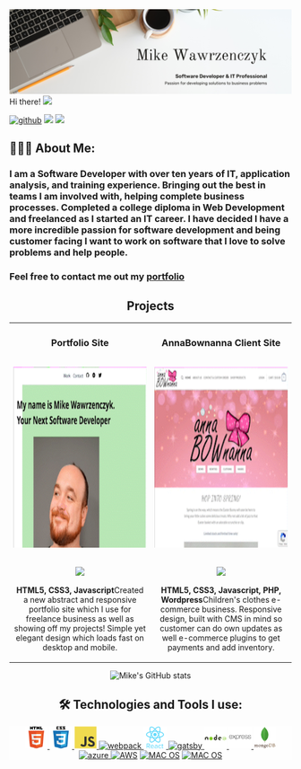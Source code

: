 <img src='MikeWawrzenczykBanner.png'>
Hi there! <img src="https://user-images.githubusercontent.com/42378118/110234147-e3259600-7f4e-11eb-95be-0c4047144dea.gif" width="40">

<a href="https://github.com/mikewawrzenczyk">![github](https://img.shields.io/badge/MyGithub-512BD4?style=for-the-badge&logo=GitHub&logoColor=white)</a>
<a href='https://www.linkedin.com/in/mike-wawrzenczyk/'><img src="https://img.shields.io/badge/My Linkedin-512BD4?style=for-the-badge&logo=linkedin&logoColor=white"></a>
<a href='https://twitter.com/michaldubs'><img src="https://img.shields.io/badge/Twitter-512BD4?style=for-the-badge&logo=twitter&logoColor=white"></a>

<h2>👨🏻‍💻 About Me:</h2>
<h3>I am a Software Developer with over ten years of IT, application analysis, and training experience. Bringing out the best in teams I am involved with, helping complete business processes. Completed a college diploma in Web Development and freelanced as I started an IT career. I have decided I have a more incredible passion for software development and being customer facing I want to work on software that I love to solve problems and help people.</h3>
<h3>Feel free to contact me out my <a href='https://michalw.com/contact.html' alt='Mike Wawrzenczyk Portfolio'>portfolio</a></h3>

<!--Project Section -->

<h2 align="center">Projects</h2>
<div align="center">
<table>
<tr>
<td width="50%">
<h3 align="center" color="white">Portfolio Site</h2>
    <div align="center" >  
    <a href='https://www.michalw.com'>
    <br>
    <img src="michalwsite.gif" alt="Mike Wawrzenczyk Portfolio picture" height="322px" width="100%" />
    </a>
    <br>
    <br>
    <p>
    <a href="https://www.michalw.com" target="_blank">
    <img src="https://img.shields.io/badge/-website-green?style=for-the-badge&color=512BD4"/>
    </a>
    </p>
    <p><strong>HTML5, CSS3, Javascript</strong>Created a new abstract and responsive portfolio site which I use for freelance business as well as showing off my projects! Simple yet elegant design which loads fast on desktop and mobile.</p>
    </div>
</td>
<td width="50%">
<h3 align="center" color="white">AnnaBownanna Client Site</h2>
<div align="center" >  
<a href='https://www.annabownanna.com'>
<br>
<img src="annabownannasite.gif" alt="" height="322px" width="100%" />
</a>
<br>
<br>
<p>
<a href='https://www.annabownanna.com' target="_blank">
<img src="https://img.shields.io/badge/-website-green?style=for-the-badge&color=512BD4"/>
</a>
</p>
<p><strong>HTML5, CSS3, Javascript, PHP, Wordpress</strong>Children's clothes e-commerce business. Responsive design, built with CMS in mind so customer can do own updates as well e-commerce plugins to get payments and add inventory.</p>
</div>
</table>

![Mike's GitHub stats](https://github-readme-stats.vercel.app/api?username=mikewawrzenczyk&show_icons=true&theme=synthwave)

<h2>🛠️ Technologies and Tools I use:</h2>
<tr>
<div style="background-color:rgba(255,255,255,0.5);"> 
    <a href="https://www.w3.org/html/" target="_blank"> <img src="https://raw.githubusercontent.com/devicons/devicon/master/icons/html5/html5-original-wordmark.svg" alt="html5" width="40" height="40"/> </a>
    <a href="https://www.w3schools.com/css/" target="_blank"> <img src="https://raw.githubusercontent.com/devicons/devicon/master/icons/css3/css3-original-wordmark.svg" alt="css3" width="40" height="40"/> </a>
    <a href="https://developer.mozilla.org/en-US/docs/Web/JavaScript" target="_blank"> <img src="https://raw.githubusercontent.com/devicons/devicon/master/icons/javascript/javascript-original.svg" alt="javascript" width="40" height="40"/> </a>
<a href="https://webpack.js.org/" target="_blank"> <img src="https://www.vectorlogo.zone/logos/js_webpack/js_webpack-icon.svg" alt="webpack" width="40" height="40"/> </a>
<a href="https://reactjs.org/" target="_blank"> <img src="https://raw.githubusercontent.com/devicons/devicon/master/icons/react/react-original-wordmark.svg" alt="react" width="40" height="40"/> </a>
<a href="https://www.gatsbyjs.com/" target="_blank"> <img src="https://www.vectorlogo.zone/logos/gatsbyjs/gatsbyjs-icon.svg" alt="gatsby" width="40" height="40"/> </a>
      <a href="https://nodejs.org" target="_blank"> <img src="https://raw.githubusercontent.com/devicons/devicon/master/icons/nodejs/nodejs-original-wordmark.svg" alt="nodejs" width="40" height="40"/> </a>
    <a href="https://expressjs.com" target="_blank"> <img src="https://raw.githubusercontent.com/devicons/devicon/master/icons/express/express-original-wordmark.svg" alt="express" width="40" height="40"/> </a>
    <a href="https://www.mongodb.com/" target="_blank"> <img src="https://raw.githubusercontent.com/devicons/devicon/master/icons/mongodb/mongodb-original-wordmark.svg" alt="mongodb" width="40" height="40"/> </a>
<a href="https://azure.microsoft.com/en-us/" target="_blank"> <img src="https://www.vectorlogo.zone/logos/microsoft_azure/microsoft_azure-icon.svg" alt="azure" width="40" height="40"/> </a>
<a href="https://aws.amazon.com/" target="_blank"><img src='https://www.vectorlogo.zone/logos/amazon_aws/amazon_aws-ar21.svg' alt='AWS'></a>
<a href="https://www.apple.com" target="_blank"><img src='https://www.vectorlogo.zone/logos/apple/apple-ar21.svg' alt='MAC OS'></a>
<a href="https://www.microsoft.com" target="_blank"><img src='https://www.vectorlogo.zone/logos/microsoft/microsoft-ar21.svg' alt='MAC OS'></a>
</div>
<!--
**mikewawrzenczyk/mikewawrzenczyk** is a ✨ _special_ ✨ repository because its `README.md` (this file) appears on your GitHub profile.

Here are some ideas to get you started:

- 🔭 I’m currently working on ...
- 🌱 I’m currently learning ...
- 👯 I’m looking to collaborate on ...
- 🤔 I’m looking for help with ...
- 💬 Ask me about ...
- 📫 How to reach me: ...
- 😄 Pronouns: ...
- ⚡ Fun fact: ...
-->
